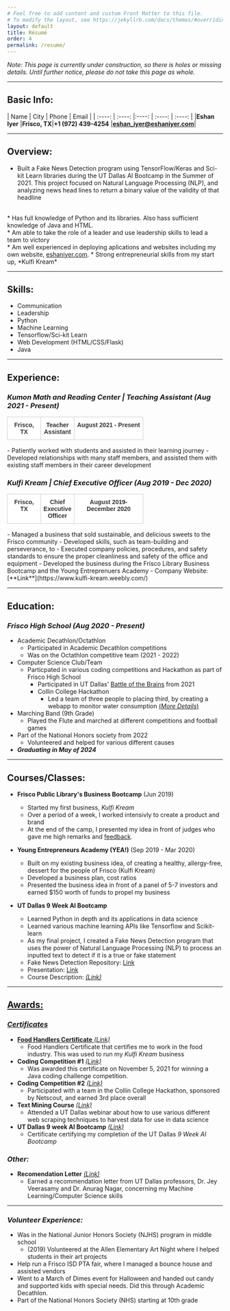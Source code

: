 ```yaml
---
# Feel free to add content and custom Front Matter to this file.
# To modify the layout, see https://jekyllrb.com/docs/themes/#overriding-theme-defaults
layout: default
title: Résumé
order: 4
permalink: /resume/
---
```

*Note: This page is currently under construction, so there is holes or missing details. Until further notice, please do not take this page as whole.*

---

## Basic Info:

| Name        |  City       | Phone        |  Email |
| :----: | :----: |:----: |  :----: | :----: |
|**Eshan Iyer**     |**Frisco, TX**|**+1 (972) 439-4254** |**eshan_iyer@eshaniyer.com**|

---

## Overview:
* Built a Fake News Detection program using TensorFlow/Keras and Sci-kit Learn libraries during the UT Dallas AI Bootcamp in the Summer of 2021. This project focused on Natural Language Processing (NLP), and analyzing news head lines to return a binary value of the validity of that headline
<br>
* Has full knowledge of Python and its libraries. Also hass sufficient knowledge of Java and HTML.
<br>
* Am able to take the role of a leader and use leadership skills to lead a team to victory
<br>
* Am well experienced in deploying aplications and websites including my own website, <a href="https://www.eshaniyer.com/" target="_blank">eshaniyer.com</a>.
* Strong entrepreneurial skills from my start up, *Kulfi Kream*

---

## Skills:

* Communication
* Leadership
* Python
* Machine Learning
* Tensorflow/Sci-kit Learn
* Web Development (HTML/CSS/Flask)
* Java

---

## Experience:

### ***Kumon Math and Reading Center | Teaching Assistant*** *(Aug 2021 - Present)*
<table style="border-collapse:collapse;border-color:#ccc;border-spacing:0;table-layout: fixed; width: 700px" class="tg"><colgroup><col style="width: 78px"><col style="width: 78px"><col style="width: 161px"></colgroup><thead><tr><td style="background-color:#fff;border-color:inherit;border-style:solid;border-width:1px;color:#333;font-family:Arial, sans-serif;font-size:14px;overflow:hidden;padding:10px 5px;text-align:center;vertical-align:top;word-break:normal"><span style="font-weight:bold">Frisco, TX</span></td><td style="background-color:#fff;border-color:inherit;border-style:solid;border-width:1px;color:#333;font-family:Arial, sans-serif;font-size:14px;overflow:hidden;padding:10px 5px;text-align:center;vertical-align:top;word-break:normal"><span style="font-weight:bold">Teacher Assistant</span></td><td style="background-color:#fff;border-color:inherit;border-style:solid;border-width:1px;color:#333;font-family:Arial, sans-serif;font-size:14px;overflow:hidden;padding:10px 5px;text-align:center;vertical-align:top;word-break:normal"><span style="font-weight:bold">August 2021 - Present</span></td></tr></thead></table>
- Patiently worked with students and assisted in their learning journey
- Developed relationships with many staff members, and assisted them with existing staff members in their career development

### ***Kulfi Kream | Chief Executive Officer*** *(Aug 2019 - Dec 2020)*
<table style="border-collapse:collapse;border-color:#ccc;border-spacing:0;table-layout: fixed; width: 700px" class="tg"><colgroup><col style="width: 78px"><col style="width: 78px"><col style="width: 161px"></colgroup><thead><tr><td style="background-color:#fff;border-color:inherit;border-style:solid;border-width:1px;color:#333;font-family:Arial, sans-serif;font-size:14px;overflow:hidden;padding:10px 5px;text-align:center;vertical-align:top;word-break:normal"><span style="font-weight:bold">Frisco, TX</span></td><td style="background-color:#fff;border-color:inherit;border-style:solid;border-width:1px;color:#333;font-family:Arial, sans-serif;font-size:14px;overflow:hidden;padding:10px 5px;text-align:center;vertical-align:top;word-break:normal"><span style="font-weight:bold">Chief Executive Officer</span></td><td style="background-color:#fff;border-color:inherit;border-style:solid;border-width:1px;color:#333;font-family:Arial, sans-serif;font-size:14px;overflow:hidden;padding:10px 5px;text-align:center;vertical-align:top;word-break:normal"><span style="font-weight:bold">August 2019- December 2020</span></td></tr></thead></table>
- Managed a business that sold sustainable, and delicious sweets to the Frisco community
- Developed skills, such as team-building and perseverance, to
- Executed company policies, procedures, and safety standards to ensure the proper cleanliness and safety of the office and equipment
- Developed the business during the Frisco Library Business Bootcamp and the Young Entreprenuers Academy
- Company Website: [**Link**](https://www.kulfi-kream.weebly.com/)

---

## Education:

### ***Frisco High School*** *(Aug 2020 - Present)* 

* Academic Decathlon/Octathlon
	* Participated in Academic Decathlon competitions
	* Was on the Octathlon competitive team (2021 - 2022)
* Computer Science Club/Team
	* Particpated in various coding competitions and Hackathon as part of Frisco High School
		* Participated in UT Dallas' [Battle of the Brains](https://dfwcsta.com/Events/utd-battle-of-the-brains-fall-2021) from 2021
		* Collin College Hackathon
			* Led a team of three people to placing third, by creating a webapp to monitor water consumption  <a href="/assets/bootcamp-feedback.pdf" target="_blank">(*More Details*)</a>
* Marching Band (9th Grade)
	* Played the Flute and marched at different competitions and football games
* Part of the National Honors society from 2022
	* Volunteered and helped for various different causes
* ***Graduating in May of 2024***

---

## Courses/Classes:

* **Frisco Public Library's Business Bootcamp** (Jun 2019)
	* Started my first business, *Kulfi Kream*
	* Over a period of a week, I worked intensivly to create a product and brand
	* At the end of the camp, I presented my idea in front of judges who gave me high remarks and <a href="/assets/bootcamp-feedback.pdf" target="_blank">feedback</a>.

* **Young Entrepreneurs Academy (YEA!)** (Sep 2019 - Mar 2020)
	* Built on my existing business idea, of creating a healthy, allergy-free, dessert for the people of Frisco (Kulfi Kream)  
	* Developed a business plan, cost ratios 
	* Presented the business idea in front of a panel of 5-7 investors and earned $150 worth of funds to propel my business 

* **UT Dallas 9 Week AI Bootcamp**
	* Learned Python in depth and its applications in data science
	* Learned various machine learning APIs like Tensorflow and Scikit-learn
	* As my final project, I created a Fake News Detection program that uses the power of Natural Language Processing (NLP) to process an inputted text to detect if it is a true or fake statement
	* Fake News Detection Repository: <a href="https://www.github.com/Nazchanel/Fake_News_Detection" target="_blank">Link</a>
	* Presentation: <a href="https://docs.google.com/presentation/d/1rVVSP1Ch2L15F1XHp9MVh4enWIR-1-yHwjybHSG_ba8/edit?usp=sharing" target="_blank">Link</a>
	* Course Description: <a href="/assets/bootcamp-description.pdf" target="_blank"><i>(Link)</i>

---

## Awards:

### ***Certificates***

*  **Food Handlers Certificate** <a href="/assets/handlers-certificate.pdf" target="_blank"><i>(Link)</i></a>
	* Food Handlers Certificate that certifies me to work in the food industry. This was used to run my *Kulfi Kream* business
* **Coding Competition #1** <a href="/assets/class-certificate.pdf" target="_blank"><i>(Link)</i></a>
	* Was awarded this certificate on November 5, 2021 for winning a Java coding challenge competition.
* **Coding Competition #2** <a href="/assets/collin-college.pdf" target="_blank"><i>(Link)</i></a>
	* Participated with a team in the Collin College Hackathon, sponsored by Netscout, and earned 3rd place overall  
* **Text Mining Course** <a href="/assets/text-mining.pdf" target="_blank"><i>(Link)</i></a>
	* Attended a UT Dallas webinar about how to use various different web scraping techniques to harvest data for use in data science
* **UT Dallas 9 week AI Bootcamp** <a href="/assets/ai-bootcamp.pdf" target="_blank"><i>(Link)</i></a>
	* Certificate certifying my completion of the UT Dallas *9 Week AI Bootcamp*


### ***Other:***

* **Recomendation Letter** <a href="/assets/utd-letter.pdf" target="_blank"><i>(Link)</i></a>
	* Earned a recommendation letter from UT Dallas professors, Dr. Jey Veerasamy and Dr. Anurag Nagar, concerning my Machine Learning/Computer Science skills  

---

### ***Volunteer Experience:***
* Was in the National Junior Honors Society (NJHS) program in middle school
	* (2019) Volunteered at the Allen Elementary Art Night where I helped students in their art projects
* Help run a Frisco ISD PTA fair, where I managed a bounce house and assisted vendors
* Went to a March of Dimes event for Halloween and handed out candy and supported kids with special needs. Did this through Academic Decathlon.
* Part of the National Honors Society (NHS) starting at 10th grade 














